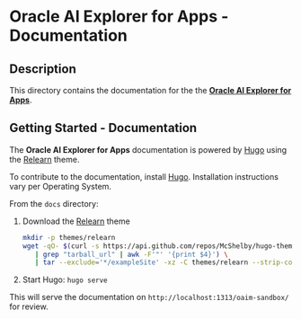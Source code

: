 # Oracle AI Explorer for Apps - Documentation

## Description

This directory contains the documentation for the the [**Oracle AI Explorer for Apps**](https://github.com/oracle-samples/oaim-sandbox).

## Getting Started - Documentation

The **Oracle AI Explorer for Apps** documentation is powered by [Hugo](https://gohugo.io/) using the [Relearn](https://github.com/McShelby/hugo-theme-relearn) theme.

To contribute to the documentation, install [Hugo](https://gohugo.io/installation/). Installation instructions vary per Operating System.

From the `docs` directory:

1. Download the [Relearn](https://github.com/McShelby/hugo-theme-relearn) theme
   ```bash
   mkdir -p themes/relearn
   wget -qO- $(curl -s https://api.github.com/repos/McShelby/hugo-theme-relearn/releases/latest \
      | grep "tarball_url" | awk -F'"' '{print $4}') \
      | tar --exclude='*/exampleSite' -xz -C themes/relearn --strip-components=1
   ```

1. Start Hugo: `hugo serve`

This will serve the documentation on `http://localhost:1313/oaim-sandbox/` for review.
